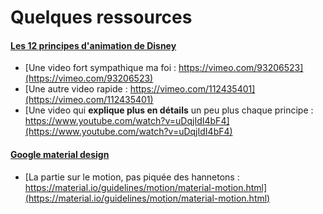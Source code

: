 Quelques ressources
===================

#### [Les 12 principes d'animation de Disney](https://fr.wikipedia.org/wiki/12_principes_de_base_de_l%27animation)

+ [Une video fort sympathique ma foi : https://vimeo.com/93206523](https://vimeo.com/93206523)
+ [Une autre video rapide : https://vimeo.com/112435401](https://vimeo.com/112435401)
+ [Une video qui **explique plus en détails** un peu plus chaque principe : https://www.youtube.com/watch?v=uDqjIdI4bF4](https://www.youtube.com/watch?v=uDqjIdI4bF4)

#### [Google material design](https://material.io/guidelines/)

+ [La partie sur le motion, pas piquée des hannetons : https://material.io/guidelines/motion/material-motion.html](https://material.io/guidelines/motion/material-motion.html)